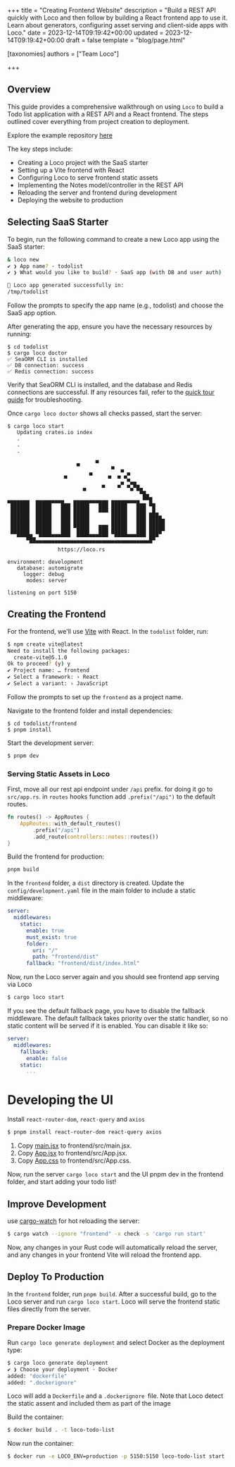 +++
title = "Creating Frontend Website"
description = "Build a REST API quickly with Loco and then follow by building a React frontend app to use it. Learn about generators, configuring asset serving and client-side apps with Loco."
date = 2023-12-14T09:19:42+00:00
updated = 2023-12-14T09:19:42+00:00
draft = false
template = "blog/page.html"

[taxonomies]
authors = ["Team Loco"]

+++

## Overview

This guide provides a comprehensive walkthrough on using `Loco` to build a Todo list application with a REST API and a React frontend. The steps outlined cover everything from project creation to deployment.

Explore the example repository [here](https://github.com/loco-rs/todo-list-example)

The key steps include:

- Creating a Loco project with the SaaS starter
- Setting up a Vite frontend with React
- Configuring Loco to serve frontend static assets
- Implementing the Notes model/controller in the REST API
- Reloading the server and frontend during development
- Deploying the website to production

## Selecting SaaS Starter

To begin, run the following command to create a new Loco app using the SaaS starter:

```sh
& loco new
✔ ❯ App name? · todolist
✔ ❯ What would you like to build? · SaaS app (with DB and user auth)

🚂 Loco app generated successfully in:
/tmp/todolist
```

Follow the prompts to specify the app name (e.g., todolist) and choose the SaaS app option.

After generating the app, ensure you have the necessary resources by running:

```
$ cd todolist
$ cargo loco doctor
✅ SeaORM CLI is installed
✅ DB connection: success
✅ Redis connection: success
```

Verify that SeaORM CLI is installed, and the database and Redis connections are successful. If any resources fail, refer to the [quick tour guide](@/docs/getting-started/guide.md) for troubleshooting.

Once `cargo loco doctor` shows all checks passed, start the server:

```
$ cargo loco start
   Updating crates.io index
   .
   .
   .

                      ▄     ▀
                                 ▀  ▄
                  ▄       ▀     ▄  ▄ ▄▀
                                    ▄ ▀▄▄
                        ▄     ▀    ▀  ▀▄▀█▄
                                          ▀█▄
▄▄▄▄▄▄▄  ▄▄▄▄▄▄▄▄▄   ▄▄▄▄▄▄▄▄▄▄▄ ▄▄▄▄▄▄▄▄▄ ▀▀█
 ██████  █████   ███ █████   ███ █████   ███ ▀█
 ██████  █████   ███ █████   ▀▀▀ █████   ███ ▄█▄
 ██████  █████   ███ █████       █████   ███ ████▄
 ██████  █████   ███ █████   ▄▄▄ █████   ███ █████
 ██████  █████   ███  ████   ███ █████   ███ ████▀
   ▀▀▀██▄ ▀▀▀▀▀▀▀▀▀▀  ▀▀▀▀▀▀▀▀▀▀  ▀▀▀▀▀▀▀▀▀▀ ██▀
       ▀▀▀▀▀▀▀▀▀▀▀▀▀▀▀▀▀▀▀▀▀▀▀▀▀▀▀▀▀▀▀▀▀▀▀▀▀▀▀
                https://loco.rs

environment: development
   database: automigrate
     logger: debug
      modes: server

listening on port 5150
```

## Creating the Frontend

For the frontend, we'll use [Vite](https://vitejs.dev/guide/) with React. In the `todolist` folder, run:

```sh
$ npm create vite@latest
Need to install the following packages:
  create-vite@5.1.0
Ok to proceed? (y) y
✔ Project name: … frontend
✔ Select a framework: › React
✔ Select a variant: › JavaScript
```

Follow the prompts to set up the `frontend` as a project name.

Navigate to the frontend folder and install dependencies:

```
$ cd todolist/frontend
$ pnpm install
```

Start the development server:

```sh
$ pnpm dev
```

### Serving Static Assets in Loco

First, move all our rest api endpoint under `/api` prefix. for doing it go to `src/app.rs`. in `routes` hooks function add `.prefix("/api")` to the default routes.
```rust
fn routes() -> AppRoutes {
    AppRoutes::with_default_routes()
        .prefix("/api")
        .add_route(controllers::notes::routes())
}
```

Build the frontend for production:

```sh
pnpm build
```

In the `frontend` folder, a `dist` directory is created. Update the `config/development.yaml` file in the main folder to include a static middleware:

```yaml
server:
  middlewares:
    static:
      enable: true
      must_exist: true
      folder:
        uri: "/"
        path: "frontend/dist"
      fallback: "frontend/dist/index.html"
```

Now, run the Loco server again and you should see frontend app serving via Loco
```sh
$ cargo loco start
```

If you see the default fallback page, you have to disable the fallback middleware. The default fallback takes priority over the static handler, so no static content will be served if it is enabled. You can disable it like so:

```yaml
server:
  middlewares:
    fallback:
      enable: false
    static:
      ...
```

# Developing the UI

Install `react-router-dom`, `react-query` and `axios`

```sh
$ pnpm install react-router-dom react-query axios
```

1. Copy [main.jsx](https://github.com/loco-rs/todo-list-example/blob/main/frontend/src/main.jsx) to frontend/src/main.jsx.
2. Copy [App.jsx](https://github.com/loco-rs/todo-list-example/blob/main/frontend/src/App.jsx) to frontend/src/App.jsx.
3. Copy [App.css](https://github.com/loco-rs/todo-list-example/blob/main/frontend/src/App.css) to frontend/src/App.css.

Now, run the server `cargo loco start` and the UI pnpm dev in the frontend folder, and start adding your todo list!

## Improve Development

use [cargo-watch](https://crates.io/crates/cargo-watch) for hot reloading the server:

```sh
$ cargo watch --ignore "frontend" -x check -s 'cargo run start'
```

Now, any changes in your Rust code will automatically reload the server, and any changes in your frontend Vite will reload the frontend app.

## Deploy To Production

In the `frontend` folder, run `pnpm build`. After a successful build, go to the Loco server and run `cargo loco start`. Loco will serve the frontend static files directly from the server.

### Prepare Docker Image

Run `cargo loco generate deployment` and select Docker as the deployment type:

```sh
$ cargo loco generate deployment
✔ ❯ Choose your deployment · Docker
added: "dockerfile"
added: ".dockerignore"
```

Loco will add a `Dockerfile` and a `.dockerignore `file. Note that Loco detect the static assent and included them as part of the image

Build the container:

```sh
$ docker build . -t loco-todo-list
```

Now run the container:

```sh
$ docker run -e LOCO_ENV=production -p 5150:5150 loco-todo-list start
```
